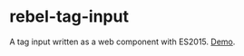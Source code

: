 rebel-tag-input
==============

A tag input written as a web component with ES2015. [Demo](http://revillweb.github.io/rebel-tag-input/).